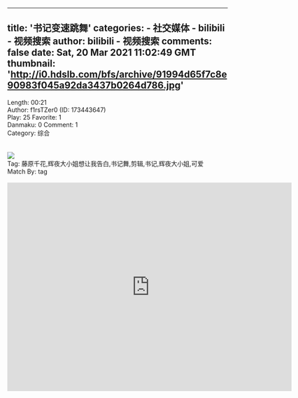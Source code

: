 
---
title: '书记变速跳舞'
categories: 
    - 社交媒体
    - bilibili - 视频搜索
author: bilibili - 视频搜索
comments: false
date: Sat, 20 Mar 2021 11:02:49 GMT
thumbnail: 'http://i0.hdslb.com/bfs/archive/91994d65f7c8e90983f045a92da3437b0264d786.jpg'
---

<div>   
Length: 00:21<br>Author: f1rsTZer0    (ID: 173443647)<br>Play: 25    Favorite: 1<br>Danmaku: 0    Comment: 1<br>Category: 综合<br><br><br><img src="http://i0.hdslb.com/bfs/archive/91994d65f7c8e90983f045a92da3437b0264d786.jpg" referrerpolicy="no-referrer"><br>Tag: 藤原千花,辉夜大小姐想让我告白,书记舞,剪辑,书记,辉夜大小姐,可爱<br>Match By: tag<br><br><iframe src="https://player.bilibili.com/player.html?aid=844693087&high_quality=1" width="650" height="477" scrolling="no" border="0" frameborder="no" framespacing="0" allowfullscreen="true"></iframe>  
</div>
            